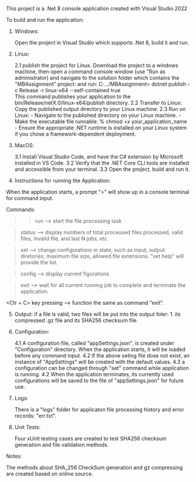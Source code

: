 This project is a .Net 8 console application created with Visual Studio 2022 

To build and run the application:

1. Windows:

   Open the project in Visual Studio which supports .Net 8, build it and run.

2. Linux:

   2.1 publish the project for Linux. Download the project to a windows machine, then open a command console window (use "Run as administrator) and navigate to the solution folder which contains the "MBAssignment" project:
      and run:
           C:.../MBAssignment> dotnet publish -c Release -r linux-x64 --self-contained true        
       This command publishes your application to the bin/Release/netX.0/linux-x64/publish directory.
   2.2 Transfer to Linux: Copy the published output directory to your Linux machine.
   2.3 Run on Linux:
       - Navigate to the published directory on your Linux machine.
       - Make the executable file runnable:
           % chmod +x your_application_name
       - Ensure the appropriate .NET runtime is installed on your Linux system if you chose a framework-dependent deployment.

3. MacOS:

   3.1 Install Visual Studio Code, and have the C# extension by Microsoft installed in VS Code.
   3.2 Verify that the .NET Core CLI tools are installed and accessible from your terminal. 
   3.3 Open the project, build and run it.


4. Instructions for running the Application:

When the application starts, a prompt ">" will show up in a console terminal for command input.

Commands:

>> run     --> start the file processing task

>status  --> display numbers of total processed files processed, valid files, invalid file, and last N jobs, etc 

>set <arg1> <arg2>   --> change configurations in state, such as input, output diretories, maximum file size, allowed file extensions. "set help" will provide the <arg> list.

>config     --> display current figurations

>exit       --> wait for all current running job to complete and terminate the application.

<Ctr + C> key pressing  --> function the same as command "exit". 

5. Output: 
   if a file is valid, two files will be put into the output foler: 1. its compressed .gz file and its SHA256 checksum file.

6. Configuration:

   4.1 A configuration file, called "appSettings.json", is created under "Configuration" directory. When the application starts, it will be loaded before any command input.
   4.2 If the above seting file dose not exist, an instance of "AppSettings" will be created with the default values.
   4.3 a configuration can be changed through "set" command while application is running.
   4.2 When the application terminates, its currently used configurations will be saved to the file of "appSettings.json" for future use.

7. Logs:

   There is a "logs" folder for applicaton file processing history and  error records: "err.txt".

8. Unit Tests:

   Four xUnit testing cases are created to test SHA256 checksum generation and file validation methods.



Notes:

  The methods about SHA_256 CheckSum generation and gz compressing are created based on online source.

